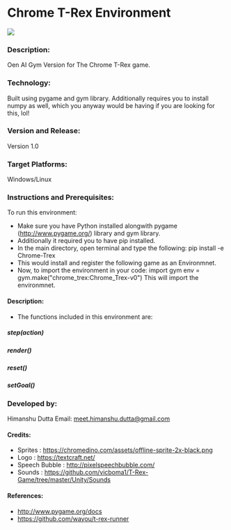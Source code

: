 # Chrome T-Rex Environment

![](https://github.com/moriarity101/chrome_t-rex_environment/blob/master/images/Screenshot.png)

### Description:
Oen AI Gym Version for The Chrome T-Rex game.

### Technology:
Built using pygame and gym library. Additionally requires you to install numpy as well, which you  anyway would be having if you are looking for this, lol!

### Version and Release:
Version 1.0

### Target Platforms:
Windows/Linux

### Instructions and Prerequisites:   
To run this environment:  
* Make sure you have Python installed alongwith pygame (http://www.pygame.org/) library and gym library.
* Additionally it required you to have pip installed.
* In the main directory, open terminal and type the following:
    pip install -e Chrome-Trex
* This would install and register the following game as an Environmnet.
* Now, to import the environment in your code:
    import gym
    env = gym.make("chrome_trex:Chrome_Trex-v0")
  This will import the environmnet.

#### Description:
* The functions included in this environment are:
#####           step(action)

#####           render()

#####           reset()

#####           setGoal() 

### Developed by: 
Himanshu Dutta
Email: meet.himanshu.dutta@gmail.com  

#### Credits:
* Sprites : https://chromedino.com/assets/offline-sprite-2x-black.png
* Logo : https://textcraft.net/
* Speech Bubble : http://pixelspeechbubble.com/
* Sounds : https://github.com/vicboma1/T-Rex-Game/tree/master/Unity/Sounds

#### References:
* http://www.pygame.org/docs
* https://github.com/wayou/t-rex-runner
